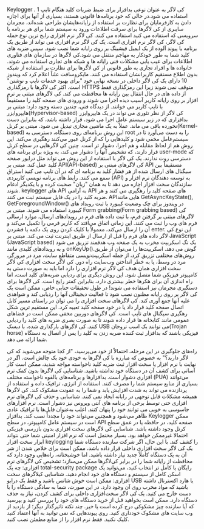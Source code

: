 Keylogger . 1
کی لاگر به عنوان نوعی بدافزار برای ضبط ضربات کلید هنگام تایپ استفاده می شود.در حالی که خود برنامه‌ها قانونی هستند، بسیاری از آنها برای اجازه دادن به کارفرمایان برای نظارت بر استفاده از رایانه‌هایشان طراحی شده‌اند، مجرمان سایبری از کی لاگرها برای سرقت اطلاعات ورود به سیستم شما برای هر برنامه یا سرویسی که استفاده می کنید استفاده می کنند.
کی لاگر نرم افزاری
رایج ترین نوع حمله کی لاگر، کی لاگر نرم افزاری است. یک کی لاگر نرم افزاری می تواند از طریق یک برنامه یا پیوند آلوده از یک ایمیل فیشینگ بر روی رایانه شما نصب شود. سپس ضربه های کلید شما به طور خودکار به مهاجم منتقل می شود.کی لاگرها در سازمان های فناوری اطلاعات برای عیب یابی مشکلات فنی رایانه ها و شبکه های تجاری استفاده می شوند. خانواده ها و افراد تجاری به طور قانونی از کی لاگرها برای نظارت بر استفاده از شبکه بدون اطلاع مستقیم کاربرانشان استفاده می کنند. مایکروسافت علناً اعلام کرد که ویندوز 10 دارای یک کی لاگر داخلی در نسخه نهایی خود "برای بهبود خدمات تایپ و نوشتن" است. اکثر کی لاگرها با رمزگذاری HTTPS متوقف نمی شوند زیرا این رمزگذاری فقط از داده های در حال انتقال بین رایانه ها محافظت می کند. کی لاگرهای مبتنی بر نرم افزار بر روی رایانه کاربر آسیب دیده اجرا می شوند و ورودی های صفحه کلید را مستقیماً با تایپ کاربر می خوانند.
از دیدگاه فنی، چندین دسته وجود دارد:
مبتنی بر هایپروایزر(Hypervisor-based)
کی لاگر از نظر تئوری می تواند در یک هایپروایزر بدافزاری که در زیر سیستم عامل اجرا می شود، قرار داشته باشد، که بنابراین دست نخورده باقی می ماند. عملاً به یک ماشین مجازی تبدیل می شود.
مبتنی بر کرنل(Kernel-based)
این روش برنامه‌ای روی دستگاه، دسترسی به root را به دست می‌آورد تا در سیستم‌عامل مخفی شود و کلیدهایی را که از کرنل عبور می‌کنند رهگیری می‌کند. این روش هم از لحاظ مقابله و هم اجرا، دشوار تر است. چنین کی لاگرهایی در سطح کرنل قرار دارند، که تشخیص آنها را دشوار می کند، به ویژه برای برنامه های user-mode که دسترسی روت ندارند. یک کی لاگر با استفاده از این روش می تواند مثل درایور صفحه کلید عمل کند.
مبتنی بر API(API-based)
کی لاگرهای مبتنی بر API مستقیماً بین سیگنال های ارسال شده از هر فشار کلید به برنامه ای که در آن تایپ می کنید استراق سمع می کنند. رابط های برنامه نویسی کاربردی (API) به توسعه دهندگان نرم افزار و سازندگان سخت افزار اجازه می دهد تا به همان "زبان" صحبت کرده و با یکدیگر ادغام شوند. keylogger های API به آرامی API های صفحه کلید را رهگیری می کنند و هر ضربه کلید را در یک فایل سیستم ثبت می کنند.
APIهایی مانند 
GetAsyncKeyState(), GetForegroundWindow()
در ویندوز برای چک وضعیت کیبورد یا ثبت رویداد های کیبورد استفاده می شوند.
مبتنی بر Form grabbing(Form grabbing based)
کی لاگرهای مبتنی بر گرفتن فرم، با ثبت داده های فرم در رویدادهای ارسال، موارد ارسالی فرم های وب را ثبت می کنند. این زمانی اتفاق می‌افتد که کاربر فرمی را تکمیل می‌کند و آن را ارسال می‌کند، معمولاً با کلیک کردن روی یک دکمه یا فشردن enter. این نوع کی لاگر داده های فرم را قبل از ارسال از طریق اینترنت ثبت می کند.
مبتنی بر JavaScript (JavaScript based)
یک تگ اسکریپت مخرب به یک صفحه وب هدفمند تزریق می شود و به رویدادهای کلیدی مانند  onKeyUp().گوش می دهد. اسکریپت‌ها را می‌توان از طریق روش‌های مختلفی تزریق کرد، از جمله اسکریپت‌نویسی متقاطع سایت، مرد در مرورگر، مرد در وسط، یا به خطر انداختن وب‌سایت راه دور.
کی لاگر سخت افزاری
 کی لاگر سخت افزاری همان هدف کی لاگر نرم افزاری را دارد اما باید به صورت دستی به کامپیوتر فیزیکی شما متصل شود. این روش دیگری برای ردیابی ضربه‌های کلید است، اما راه ‌اندازی آن برای هکرها خطر بیشتری دارد، بنابراین کمتر رایج است.
کی لاگرها برای دستگیری مجرمان نیز استفاده می شوند! در طول تحقیقات جنایی خاص، ممکن است یک کی لاگر بر روی رایانه مظنون نصب شود تا فعالیت دیجیتالی آنها را ردیابی کند و شواهدی علیه آنها جمع آوری کند.
کی لاگرهای سخت افزاری را می توان در راستای مسیر کابل اتصال صفحه کلید قرار داد یا در خود صفحه کلید تعبیه کرد. این مستقیم ترین شکل رهگیری سیگنال های تایپ است.
کی لاگرهای دوربین مخفی ممکن است در فضاهای عمومی مانند کتابخانه ها قرار داده شوند تا به صورت بصری ضربه های کلید را ردیابی کنند.
کی لاگرهای بارگذاری شده، با دیسک USB می توانند یک اسب تروجان(Trojan horse) فیزیکی باشند که بدافزار ثبت کننده ضربه زدن به کلید را پس از اتصال به دستگاه شما ارائه می دهد.

راه‌های جلوگیری
در این مرحله، احتمالاً از خود می‌پرسید، "از کجا متوجه می‌شوید که کی لاگر دارید؟" به خصوص که مبارزه با کی لاگرها به خودی خود یک چالش است. اگر در نهایت با نرم افزار یا سخت افزار ثبت ضربه کلید ناخواسته مواجه شدید، ممکن است کار آسانی برای کشف آن در دستگاه خود نداشته باشید.
شناسایی کی لاگرها بدون کمک نرم افزاری دشوار است. بدافزارها و برنامه‌های بالقوه ناخواسته مختلف (PUA) می‌توانند بسیاری از منابع سیستم شما را مصرف کنند. استفاده از انرژی، ترافیک داده و استفاده از پردازنده می تواند به شدت افزایش یابد و شما را به عفونت مشکوک کند. کی لاگرها همیشه مشکلات قابل توجهی در رایانه ایجاد نمی کنند.
شناسایی و حذف کی لاگرهای نرم افزاری حتی توسط برخی از برنامه های آنتی ویروس نیز دشوار است. نرم افزارهای جاسوسی به خوبی می توانند خود را پنهان کنند. اغلب به‌عنوان فایل‌ها یا ترافیک عادی ظاهر می‌شود و همچنین می‌تواند خود را مجدداً نصب کند. بدافزار Keylogger ممکن است در سیستم عامل کامپیوتر، در سطح API صفحه کلید، در حافظه یا در عمق سطح کرنل وجود داشته باشد.
شناسایی کی لاگرهای سخت افزاری بدون بازرسی فیزیکی احتمالا غیرممکن خواهد بود. بسیار محتمل است که نرم افزار امنیتی شما حتی نتواند ابزار سخت افزار keylogging را کشف کند. با این حال، اگر شرکت سازنده دستگاه شما یک کی لاگر سخت افزاری داخلی قرار داده باشد، ممکن است برای خلاص شدن از شر آن به یک دستگاه کاملاً جدید نیاز داشته باشید.
اما خوشبختانه، راه‌هایی وجود دارد که محافظت از رایانه شما را در برابر کی‌لاگرها ممکن می‌سازد؛
تشخیص کی لاگرهای نرم افزاری: چه یک total-security package  رایگان یا کامل تر انتخاب کنید، می‌توانید یک اسکن کامل از سیستم و دستگاه های خود انجام دهید.
شناسایی کیلاگرهای سخت افزاری: ممکن است خوش شانس باشید و فقط یک درایو USB یا هارد اکسترنال داشته باشید که مواد مخرب روی آن وجود دارد. در این صورت، شما به سادگی دستگاه را با دست خارج می کنید. یک کی لاگر سخت‌افزاری داخلی برای کشف کردن، نیاز به حذف دستگاه دارد. ممکن است بخواهید قبل از خرید دستگاه های خود را بررسی کنید و بپرسید که آیا سازنده چیز مشکوکی درج کرده است یا خیر.
چند نکته تاثیر‌گذار دیگر؛
از بازدید از وب سایت های مشکوک خودداری کنید.
روی پیوندهایی که نمی توانید به آنها اعتماد کنید کلیک نکنید.
فقط نرم افزار را از منابع مطمئن نصب کنید.
